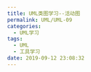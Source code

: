 ```yaml
---
title: UML类图学习--活动图
permalink: UML/UML-09
categories:
  - UML学习
tags:
  - UML
  - 工具学习
date: 2019-09-12 23:08:32
---
```

